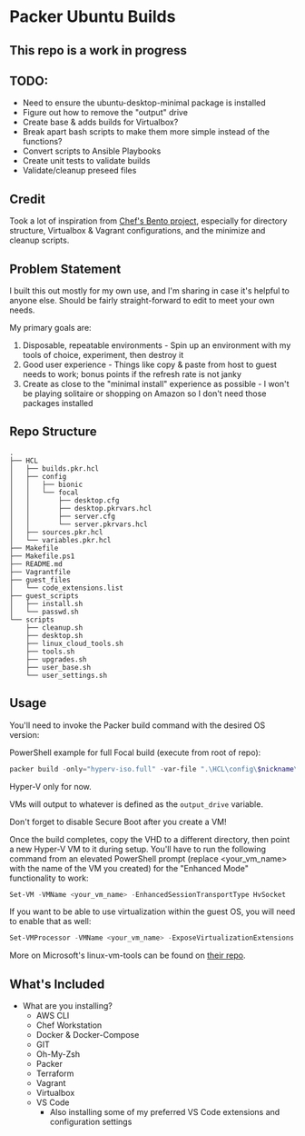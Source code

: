 # Packer Ubuntu Builds

## This repo is a work in progress

## TODO: 

- Need to ensure the ubuntu-desktop-minimal package is installed
- Figure out how to remove the "output" drive
- Create base & adds builds for Virtualbox?
- Break apart bash scripts to make them more simple instead of the functions?
- Convert scripts to Ansible Playbooks
- Create unit tests to validate builds
- Validate/cleanup preseed files

## Credit

Took a lot of inspiration from [Chef's Bento project](https://github.com/chef/bento), especially for directory structure, Virtualbox & Vagrant configurations, and the minimize and cleanup scripts.

## Problem Statement

I built this out mostly for my own use, and I'm sharing in case it's helpful to anyone else. Should be fairly straight-forward to edit to meet your own needs.

My primary goals are:

1. Disposable, repeatable environments - Spin up an environment with my tools of choice, experiment, then destroy it
2. Good user experience - Things like copy & paste from host to guest needs to work; bonus points if the refresh rate is not janky
3. Create as close to the "minimal install" experience as possible - I won't be playing solitaire or shopping on Amazon so I don't need those packages installed

## Repo Structure

```ascii
.
├── HCL
│   ├── builds.pkr.hcl
│   ├── config
│   │   ├── bionic
│   │   └── focal
│   │       ├── desktop.cfg
│   │       ├── desktop.pkrvars.hcl
│   │       ├── server.cfg
│   │       └── server.pkrvars.hcl
│   ├── sources.pkr.hcl
│   └── variables.pkr.hcl
├── Makefile
├── Makefile.ps1
├── README.md
├── Vagrantfile
├── guest_files
│   └── code_extensions.list
├── guest_scripts
│   ├── install.sh
│   └── passwd.sh
└── scripts
    ├── cleanup.sh
    ├── desktop.sh
    ├── linux_cloud_tools.sh
    ├── tools.sh
    ├── upgrades.sh
    ├── user_base.sh
    └── user_settings.sh
```

## Usage

You'll need to invoke the Packer build command with the desired OS version:

PowerShell example for full Focal build (execute from root of repo):

```powershell
packer build -only="hyperv-iso.full" -var-file ".\HCL\config\$nickname\desktop.pkrvars.hcl" .\HCL\
```

Hyper-V only for now.

VMs will output to whatever is defined as the `output_drive` variable.

Don't forget to disable Secure Boot after you create a VM!

Once the build completes, copy the VHD to a different directory, then point a new Hyper-V VM to it during setup. You'll have to run the following command from an elevated PowerShell prompt (replace <your_vm_name> with the name of the VM you created) for the "Enhanced Mode" functionality to work:

```powershell
Set-VM -VMName <your_vm_name> -EnhancedSessionTransportType HvSocket
```

If you want to be able to use virtualization within the guest OS, you will need to enable that as well:

```powershell
Set-VMProcessor -VMName <your_vm_name> -ExposeVirtualizationExtensions $true
```

More on Microsoft's linux-vm-tools can be found on [their repo](https://github.com/microsoft/linux-vm-tools).

## What's Included

- What are you installing?
  - AWS CLI
  - Chef Workstation
  - Docker & Docker-Compose
  - GIT
  - Oh-My-Zsh
  - Packer
  - Terraform
  - Vagrant
  - Virtualbox
  - VS Code
    - Also installing some of my preferred VS Code extensions and configuration settings
